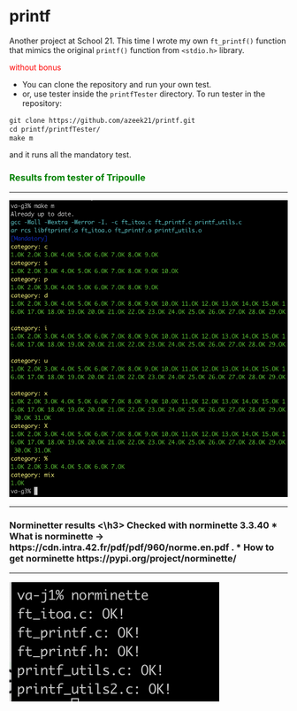 # printf
Another project at School 21. This time I wrote my own ```ft_printf()``` function that mimics the original ```printf()```
function from ```<stdio.h>``` library.

<p style="color: red;"> without bonus </p>

* You can clone the repository and run your own test. 
* or, use tester inside the ```printfTester``` directory.
To run tester in the repository:

```
git clone https://github.com/azeek21/printf.git
cd printf/printfTester/
make m
```

and it runs all the mandatory test.

<h3 style="color: green;"> Results from tester of Tripoulle </h3>
<hr>
<img stlye="max-with: 500px; height: auto; with: auto;" src="Screen Shot 2021-10-29 at 7.10.28 PM.png" alt="Test results by printfTester" />
<hr>
<h3> Norminetter results <\h3>
Checked with norminette 3.3.40
* What is norminette -> https://cdn.intra.42.fr/pdf/pdf/960/norme.en.pdf .
* How to get norminette https://pypi.org/project/norminette/
<hr>
<img style="with: auto; height: auto; max-with: 400px;" src="Screen Shot 2021-10-30 at 4.44.12 PM.png" alt="Norminette results" />
